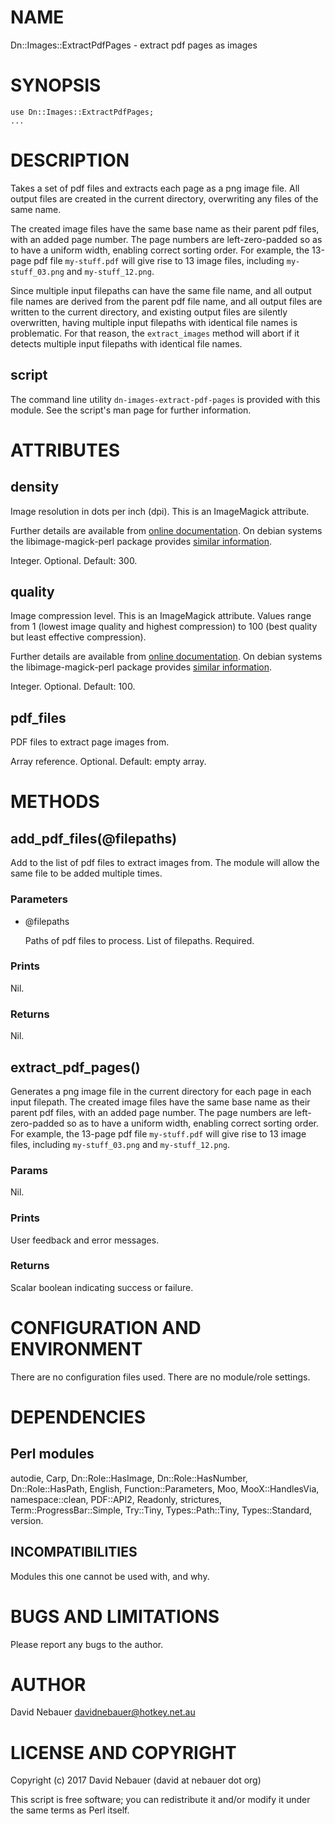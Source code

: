 # NAME

Dn::Images::ExtractPdfPages - extract pdf pages as images

# SYNOPSIS

    use Dn::Images::ExtractPdfPages;
    ...

# DESCRIPTION

Takes a set of pdf files and extracts each page as a png image file. All output
files are created in the current directory, overwriting any files of the same
name.

The created image files have the same base name as their parent pdf files, with
an added page number. The page numbers are left-zero-padded so as to have a
uniform width, enabling correct sorting order. For example, the 13-page pdf
file `my-stuff.pdf` will give rise to 13 image files, including
`my-stuff_03.png` and `my-stuff_12.png`.

Since multiple input filepaths can have the same file name, and all output file
names are derived from the parent pdf file name, and all output files are
written to the current directory, and existing output files are silently
overwritten, having multiple input filepaths with identical file names is
problematic. For that reason, the `extract_images` method will abort if it
detects multiple input filepaths with identical file names.

## script

The command line utility `dn-images-extract-pdf-pages` is provided with this module. See the script's man page for further information.

# ATTRIBUTES

## density

Image resolution in dots per inch (dpi). This is an ImageMagick attribute.

Further details are available from [online
documentation](http://www.imagemagick.org/script/command-line-options.php#density).
On debian systems the libimage-magick-perl package provides [similar
information](file:///usr/share/doc/libimage-magick-perl/html/www/command-line-options.html#density).

Integer. Optional. Default: 300.

## quality

Image compression level. This is an ImageMagick attribute. Values range from 1
(lowest image quality and highest compression) to 100 (best quality but least
effective compression).

Further details are available from [online
documentation](http://www.imagemagick.org/script/command-line-options.php#quality).
On debian systems the libimage-magick-perl package provides [similar
information](file:///usr/share/doc/libimage-magick-perl/html/www/command-line-options.html#quality).

Integer. Optional. Default: 100.

## pdf\_files

PDF files to extract page images from.

Array reference. Optional. Default: empty array.

# METHODS

## add\_pdf\_files(@filepaths)

Add to the list of pdf files to extract images from. The module will allow the
same file to be added multiple times.

### Parameters

- @filepaths

    Paths of pdf files to process. List of filepaths. Required.

### Prints

Nil.

### Returns

Nil.

## extract\_pdf\_pages()

Generates a png image file in the current directory for each page in each input
filepath. The created image files have the same base name as their parent pdf
files, with an added page number. The page numbers are left-zero-padded so as
to have a uniform width, enabling correct sorting order. For example, the
13-page pdf file `my-stuff.pdf` will give rise to 13 image files, including
`my-stuff_03.png` and `my-stuff_12.png`.

### Params

Nil.

### Prints

User feedback and error messages.

### Returns

Scalar boolean indicating success or failure.

# CONFIGURATION AND ENVIRONMENT

There are no configuration files used. There are no module/role settings.

# DEPENDENCIES

## Perl modules

autodie, Carp, Dn::Role::HasImage, Dn::Role::HasNumber, Dn::Role::HasPath,
English, Function::Parameters, Moo, MooX::HandlesVia, namespace::clean,
PDF::API2, Readonly, strictures, Term::ProgressBar::Simple, Try::Tiny,
Types::Path::Tiny, Types::Standard, version.

## INCOMPATIBILITIES

Modules this one cannot be used with, and why.

# BUGS AND LIMITATIONS

Please report any bugs to the author.

# AUTHOR

David Nebauer <davidnebauer@hotkey.net.au>

# LICENSE AND COPYRIGHT

Copyright (c) 2017 David Nebauer (david at nebauer dot org)

This script is free software; you can redistribute it and/or modify it under
the same terms as Perl itself.
